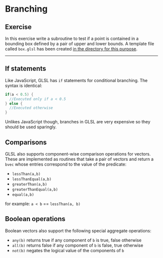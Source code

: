 # Branching

## Exercise

In this exercise write a subroutine to test if a point is contained in a bounding box defined by a pair of upper and lower bounds. A template file called `box.glsl` has been created <a href="/open/04-intro-4" target="_blank">in the directory for this purpose</a>.

***

## If statements

Like JavaScript, GLSL has `if` statements for conditional branching. The syntax is identical:

```glsl
if(a < 0.5) {
  //Executed only if a < 0.5
} else {
  //Executed otherwise
}
```

Unlikes JavaScript though, branches in GLSL are very expensive so they should be used sparingly.

## Comparisons

GLSL also supports component-wise comparison operations for vectors.  These are implemented as routines that take a pair of vectors and return a `bvec` whose entries correspond to the value of the predicate:

* `lessThan(a,b)`
* `lessThanEqual(a,b)`
* `greaterThan(a,b)`
* `greaterThanEqual(a,b)`
* `equal(a,b)`

for example: `a < b` == `lessThan(a, b)`

## Boolean operations

Boolean vectors also support the following special aggregate operations:

* `any(b)` returns true if any component of `b` is true, false otherwise
* `all(b)` returns false if any component of `b` is false, true otherwise
* `not(b)` negates the logical value of the components of `b`
